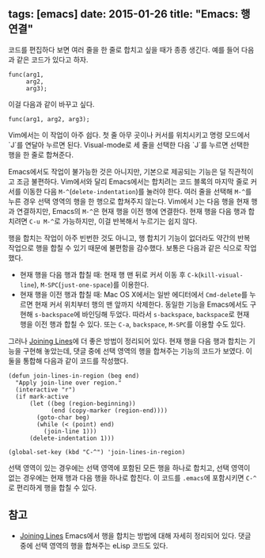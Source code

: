 tags: [emacs]
date: 2015-01-26
title: "Emacs: 행 연결"
---
코드를 편집하다 보면 여러 줄을 한 줄로 합치고 싶을 때가 종종 생긴다. 예를 들어 다음과 같은 코드가 있다고 하자.

```
func(arg1,
     arg2,
     arg3);
```

이걸 다음과 같이 바꾸고 싶다.

```
func(arg1, arg2, arg3);
```

<!--more-->Vim에서는 이 작업이 아주 쉽다. 첫 줄 아무 곳이나 커서를 위치시키고 명령 모드에서 `J`를 연달아 누르면 된다. Visual-mode로 세 줄을 선택한 다음 `J`를 누르면 선택한 행을 한 줄로 합쳐준다.

Emacs에서도 작업이 불가능한 것은 아니지만, 기본으로 제공되는 기능은 덜 직관적이고 조금 불편하다. Vim에서와 달리 Emacs에서는 합치려는 코드 블록의 마지막 줄로 커서를 이동한 다음 `M-^`(`delete-indentation`)를 눌러야 한다. 여러 줄을 선택해 `M-^`를 누른 경우 선택 영역의 행을 한 행으로 합쳐주지 않는다. Vim에서 `J`는 다음 행을 현재 행과 연결하지만, Emacs의 `M-^`은 현재 행을 이전 행에 연결한다. 현재 행을 다음 행과 합치려면 `C-u M-^`로 가능하지만, 이걸 반복해서 누르기는 쉽지 않다.

행을 합치는 작업이 아주 빈번한 것도 아니고, 행 합치기 기능이 없더라도 약간의 반복 작업으로 행을 합칠 수 있기 때문에 불편함을 감수했다. 보통은 다음과 같은 식으로 작업했다.

* 현재 행을 다음 행과 합칠 때: 현재 행 맨 뒤로 커서 이동 후 `C-k`(`kill-visual-line`), `M-SPC`(`just-one-space`)를 이용한다.
* 현재 행을 이전 행과 합칠 때: Mac OS X에서는 일반 에디터에서 `Cmd-delete`를 누르면 현재 커서 위치부터 행의 맨 앞까지 삭제한다. 동일한 기능을 Emacs에서도 구현해 `s-backspace`에 바인딩해 두었다. 따라서 `s-backspace`, `backspace`로 현재 행을 이전 행과 합칠 수 있다. 또는 `C-a`, `backspace`, `M-SPC`를 이용할 수도 있다.

그러나 [Joining Lines](http://emacsredux.com/blog/2013/05/30/joining-lines/)에 더 좋은 방법이 정리되어 있다. 현재 행을 다음 행과 합치는 기능을 구현해 놓았는데, 댓글 중에 선택 영역의 행을 합쳐주는 기능의 코드가 보였다. 이 둘을 통합해 다음과 같이 코드를 작성했다.

```
(defun join-lines-in-region (beg end)
  "Apply join-line over region."
  (interactive "r")
  (if mark-active
      (let ((beg (region-beginning))
            (end (copy-marker (region-end))))
        (goto-char beg)
        (while (< (point) end)
          (join-line 1)))
      (delete-indentation 1)))

(global-set-key (kbd "C-^") 'join-lines-in-region)
```

선택 영역이 있는 경우에는 선택 영역에 포함된 모든 행을 하나로 합치고, 선택 영역이 없는 경우에는 현재 행과 다음 행을 하나로 합친다. 이 코드를 `.emacs`에 포함시키면 `C-^`로 편리하게 행을 합칠 수 있다.

## 참고
* [Joining Lines](http://emacsredux.com/blog/2013/05/30/joining-lines/) Emacs에서 행을 합치는 방법에 대해 자세히 정리되어 있다. 댓글 중에 선택 영역의 행을 합쳐주는 eLisp 코드도 있다.
